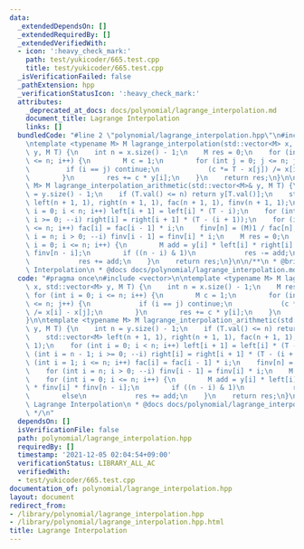 ```yaml
---
data:
  _extendedDependsOn: []
  _extendedRequiredBy: []
  _extendedVerifiedWith:
  - icon: ':heavy_check_mark:'
    path: test/yukicoder/665.test.cpp
    title: test/yukicoder/665.test.cpp
  _isVerificationFailed: false
  _pathExtension: hpp
  _verificationStatusIcon: ':heavy_check_mark:'
  attributes:
    _deprecated_at_docs: docs/polynomial/lagrange_interpolation.md
    document_title: Lagrange Interpolation
    links: []
  bundledCode: "#line 2 \"polynomial/lagrange_interpolation.hpp\"\n#include <vector>\n\
    \ntemplate <typename M> M lagrange_interpolation(std::vector<M> x, std::vector<M>\
    \ y, M T) {\n    int n = x.size() - 1;\n    M res = 0;\n    for (int i = 0; i\
    \ <= n; i++) {\n        M c = 1;\n        for (int j = 0; j <= n; j++) {\n   \
    \         if (i == j) continue;\n            (c *= T - x[j]) /= x[i] - x[j];\n\
    \        }\n        res += c * y[i];\n    }\n    return res;\n}\n\ntemplate <typename\
    \ M> M lagrange_interpolation_arithmetic(std::vector<M>& y, M T) {\n    int n\
    \ = y.size() - 1;\n    if (T.val() <= n) return y[T.val()];\n    std::vector<M>\
    \ left(n + 1, 1), right(n + 1, 1), fac(n + 1, 1), finv(n + 1, 1);\n    for (int\
    \ i = 0; i < n; i++) left[i + 1] = left[i] * (T - i);\n    for (int i = n - 1;\
    \ i >= 0; --i) right[i] = right[i + 1] * (T - (i + 1));\n    for (int i = 1; i\
    \ <= n; i++) fac[i] = fac[i - 1] * i;\n    finv[n] = (M)1 / fac[n];\n    for (int\
    \ i = n; i > 0; --i) finv[i - 1] = finv[i] * i;\n    M res = 0;\n    for (int\
    \ i = 0; i <= n; i++) {\n        M add = y[i] * left[i] * right[i] * finv[i] *\
    \ finv[n - i];\n        if ((n - i) & 1)\n            res -= add;\n        else\n\
    \            res += add;\n    }\n    return res;\n}\n\n/**\n * @brief Lagrange\
    \ Interpolation\n * @docs docs/polynomial/lagrange_interpolation.md\n */\n"
  code: "#pragma once\n#include <vector>\n\ntemplate <typename M> M lagrange_interpolation(std::vector<M>\
    \ x, std::vector<M> y, M T) {\n    int n = x.size() - 1;\n    M res = 0;\n   \
    \ for (int i = 0; i <= n; i++) {\n        M c = 1;\n        for (int j = 0; j\
    \ <= n; j++) {\n            if (i == j) continue;\n            (c *= T - x[j])\
    \ /= x[i] - x[j];\n        }\n        res += c * y[i];\n    }\n    return res;\n\
    }\n\ntemplate <typename M> M lagrange_interpolation_arithmetic(std::vector<M>&\
    \ y, M T) {\n    int n = y.size() - 1;\n    if (T.val() <= n) return y[T.val()];\n\
    \    std::vector<M> left(n + 1, 1), right(n + 1, 1), fac(n + 1, 1), finv(n + 1,\
    \ 1);\n    for (int i = 0; i < n; i++) left[i + 1] = left[i] * (T - i);\n    for\
    \ (int i = n - 1; i >= 0; --i) right[i] = right[i + 1] * (T - (i + 1));\n    for\
    \ (int i = 1; i <= n; i++) fac[i] = fac[i - 1] * i;\n    finv[n] = (M)1 / fac[n];\n\
    \    for (int i = n; i > 0; --i) finv[i - 1] = finv[i] * i;\n    M res = 0;\n\
    \    for (int i = 0; i <= n; i++) {\n        M add = y[i] * left[i] * right[i]\
    \ * finv[i] * finv[n - i];\n        if ((n - i) & 1)\n            res -= add;\n\
    \        else\n            res += add;\n    }\n    return res;\n}\n\n/**\n * @brief\
    \ Lagrange Interpolation\n * @docs docs/polynomial/lagrange_interpolation.md\n\
    \ */\n"
  dependsOn: []
  isVerificationFile: false
  path: polynomial/lagrange_interpolation.hpp
  requiredBy: []
  timestamp: '2021-12-05 02:04:54+09:00'
  verificationStatus: LIBRARY_ALL_AC
  verifiedWith:
  - test/yukicoder/665.test.cpp
documentation_of: polynomial/lagrange_interpolation.hpp
layout: document
redirect_from:
- /library/polynomial/lagrange_interpolation.hpp
- /library/polynomial/lagrange_interpolation.hpp.html
title: Lagrange Interpolation
---
```

